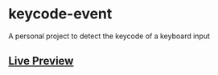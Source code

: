 # keycode-event
A personal project to detect the keycode of a keyboard input
## [Live Preview](https://aryankarayi.github.io/keycode-event)
